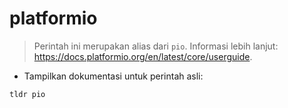 # platformio

> Perintah ini merupakan alias dari `pio`.
> Informasi lebih lanjut: <https://docs.platformio.org/en/latest/core/userguide>.

- Tampilkan dokumentasi untuk perintah asli:

`tldr pio`

